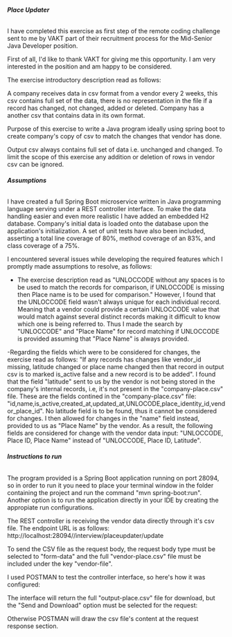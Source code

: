 ###### **Place Updater**

I have completed this exercise as first step of the remote coding challenge sent to me by VAKT  part of their recruitment process for the Mid-Senior Java Developer position. 

First of all, I'd like to thank VAKT for giving me this opportunity. I am very interested in the position and am happy to be considered.

The exercise introductory description read as follows:

A company receives data in csv format from a vendor every 2 weeks, this csv contains full set of the data, there is no representation in the file if a record has changed, not changed, added or deleted. 
Company has a another csv that contains data in its own format. 

Purpose of this exercise to write a Java program ideally using spring boot to create company's copy of csv to match the changes that vendor has done. 

Output csv always contains full set of data i.e. unchanged and changed. To limit the scope of this exercise any addition or deletion of rows in vendor csv can be ignored.


###### **Assumptions**

I have created a full Spring Boot microservice written in Java programming language serving under a REST controller interface. To make the data handling easier and even more realistic I have added an embedded H2 database. Company's initial data is loaded onto the database upon the application's initialization. A set of unit tests have also been included, asserting a total line coverage of 80%, method coverage of an 83%, and class coverage of a 75%.

I encountered several issues while developing the required features which I promptly made assumptions to resolve, as follows:

- The exercise description read as "UNLOCCODE without any spaces is to be used to match the records for comparison, if UNLOCCODE is missing then Place name is to be used for comparison." However, I found that the UNLOCCODE field wasn't always unique for each individual record. Meaning that a vendor could provide a certain UNLOCCODE value that would match against several distinct records making it difficult to know which one is being referred to. Thus I made the search by "UNLOCCODE" and "Place Name"  for record matching if UNLOCCODE is provided assuming that "Place Name" is always provided.

-Regarding the fields which were to be considered for changes, the exercise read as follows: "If any records has changes like vendor_id missing, latitude changed or place name changed then that record in output csv is to marked is_active false and a new record is to be added". I found that the field "latitude" sent to us by the vendor is not being stored in the company's internal records, i.e, it's not present in the "company-place.csv" file. These are the fields contined in the "company-place.csv" file: "id,name,is_active,created_at,updated_at,UNLOCODE,place_identity_id,vendor_place_id". No latitude field is to be found, thus it cannot be considered for changes. I then allowed for changes in the "name" field instead, provided to us as "Place Name" by the vendor. As a result, the following fields are considered for change with the vendor data input: "UNLOCCODE, Place ID, Place Name" instead of "UNLOCCODE, Place ID, Latitude".

###### **Instructions to run**

The program provided is a Spring Boot application running on port 28094, so in order to run it you need to place your terminal window in the folder containing the project and run the command "mvn spring-boot:run". Another option is to run the application directly in your IDE by creating the appropiate run configurations.

The REST controller is receiving the vendor data directly through it's csv file. The endpoint URL is as follows: http://localhost:28094//interview/placeupdater/update

To send the CSV file as the request body, the request body type must be selected to "form-data" and the full "vendor-place.csv" file must be included under the key "vendor-file".

I used POSTMAN to test the controller interface, so here's how it was configured:



The interface will return the full "output-place.csv" file for download, but the "Send and Download" option must be selected for the request:


Otherwise POSTMAN will draw the csv file's content at the request response section.



